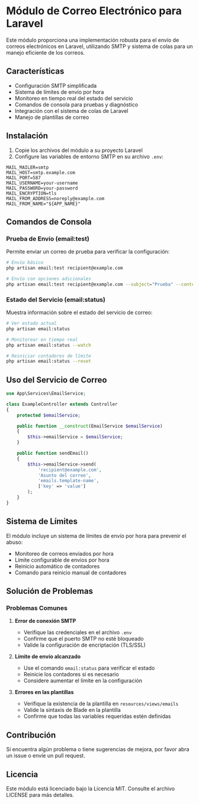 # Módulo de Correo Electrónico para Laravel

Este módulo proporciona una implementación robusta para el envío de correos electrónicos en Laravel, utilizando SMTP y sistema de colas para un manejo eficiente de los correos.

## Características

- Configuración SMTP simplificada
- Sistema de límites de envío por hora
- Monitoreo en tiempo real del estado del servicio
- Comandos de consola para pruebas y diagnóstico
- Integración con el sistema de colas de Laravel
- Manejo de plantillas de correo

## Instalación

1. Copie los archivos del módulo a su proyecto Laravel
2. Configure las variables de entorno SMTP en su archivo `.env`:

```env
MAIL_MAILER=smtp
MAIL_HOST=smtp.example.com
MAIL_PORT=587
MAIL_USERNAME=your-username
MAIL_PASSWORD=your-password
MAIL_ENCRYPTION=tls
MAIL_FROM_ADDRESS=noreply@example.com
MAIL_FROM_NAME="${APP_NAME}"
```

## Comandos de Consola

### Prueba de Envío (email:test)

Permite enviar un correo de prueba para verificar la configuración:

```bash
# Envío básico
php artisan email:test recipient@example.com

# Envío con opciones adicionales
php artisan email:test recipient@example.com --subject="Prueba" --content="Mensaje de prueba"
```

### Estado del Servicio (email:status)

Muestra información sobre el estado del servicio de correo:

```bash
# Ver estado actual
php artisan email:status

# Monitorear en tiempo real
php artisan email:status --watch

# Reiniciar contadores de límite
php artisan email:status --reset
```

## Uso del Servicio de Correo

```php
use App\Services\EmailService;

class ExampleController extends Controller
{
    protected $emailService;

    public function __construct(EmailService $emailService)
    {
        $this->emailService = $emailService;
    }

    public function sendEmail()
    {
        $this->emailService->send(
            'recipient@example.com',
            'Asunto del correo',
            'emails.template-name',
            ['key' => 'value']
        );
    }
}
```

## Sistema de Límites

El módulo incluye un sistema de límites de envío por hora para prevenir el abuso:

- Monitoreo de correos enviados por hora
- Límite configurable de envíos por hora
- Reinicio automático de contadores
- Comando para reinicio manual de contadores

## Solución de Problemas

### Problemas Comunes

1. **Error de conexión SMTP**

   - Verifique las credenciales en el archivo `.env`
   - Confirme que el puerto SMTP no esté bloqueado
   - Valide la configuración de encriptación (TLS/SSL)

2. **Límite de envío alcanzado**

   - Use el comando `email:status` para verificar el estado
   - Reinicie los contadores si es necesario
   - Considere aumentar el límite en la configuración

3. **Errores en las plantillas**
   - Verifique la existencia de la plantilla en `resources/views/emails`
   - Valide la sintaxis de Blade en la plantilla
   - Confirme que todas las variables requeridas estén definidas

## Contribución

Si encuentra algún problema o tiene sugerencias de mejora, por favor abra un issue o envíe un pull request.

## Licencia

Este módulo está licenciado bajo la Licencia MIT. Consulte el archivo LICENSE para más detalles.
